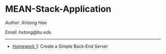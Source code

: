 # MEAN-Stack-Application

_Author: Xintong Hao_

_Email: hxtong@bu.edu_

---

* [Homework 1](https://github.com/XintongHao/MEAN-Stack-Application/tree/master/HW1): Create a Simple Back-End Server

